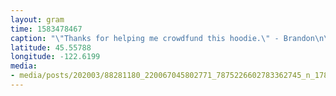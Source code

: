 ```yaml
---
layout: gram
time: 1583478467
caption: "\"Thanks for helping me crowdfund this hoodie.\" - Brandon\n\nHAPPY BDAY, B! ❤️"
latitude: 45.55788
longitude: -122.6199
media:
- media/posts/202003/88281180_220067045802771_7875226602783362745_n_17865530572674755.jpg
---
```

